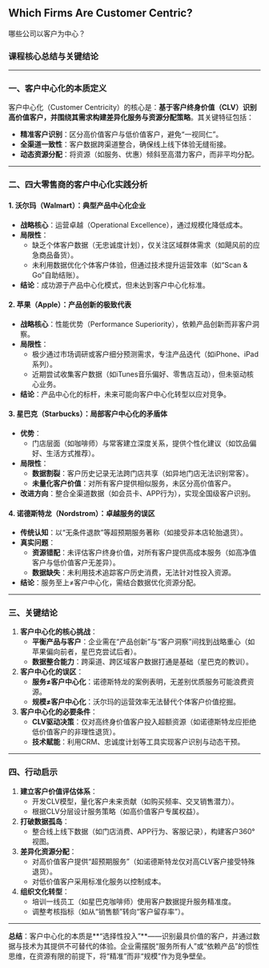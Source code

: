 ## Which Firms Are Customer Centric?

哪些公司以客户为中心？

### 课程核心总结与关键结论

---

### 一、客户中心化的本质定义
客户中心化（Customer Centricity）的核心是：**基于客户终身价值（CLV）识别高价值客户，并围绕其需求构建差异化服务与资源分配策略**。其关键特征包括：
- **精准客户识别**：区分高价值客户与低价值客户，避免“一视同仁”。
- **全渠道一致性**：客户数据跨渠道整合，确保线上线下体验无缝衔接。
- **动态资源分配**：将资源（如服务、优惠）倾斜至高潜力客户，而非平均分配。

---

### 二、四大零售商的客户中心化实践分析
#### **1. 沃尔玛（Walmart）：典型产品中心化企业**
- **战略核心**：运营卓越（Operational Excellence），通过规模化降低成本。
- **局限性**：  
  - 缺乏个体客户数据（无忠诚度计划），仅关注区域群体需求（如飓风前的应急商品备货）。  
  - 未利用数据优化个体客户体验，但通过技术提升运营效率（如“Scan & Go”自助结账）。  
- **结论**：成功源于产品中心化模式，但未达到客户中心化标准。

#### 2. 苹果（Apple）：产品创新的极致代表
- **战略核心**：性能优势（Performance Superiority），依赖产品创新而非客户洞察。  
- **局限性**：  
  - 极少通过市场调研或客户细分预测需求，专注产品迭代（如iPhone、iPad系列）。  
  - 近期尝试收集客户数据（如iTunes音乐偏好、零售店互动），但未驱动核心业务。  
- **结论**：产品中心化的标杆，未来可能向客户中心化转型以应对竞争。

#### 3. 星巴克（Starbucks）：局部客户中心化的矛盾体
- **优势**：  
  - 门店层面（如咖啡师）与常客建立深度关系，提供个性化建议（如饮品偏好、生活方式推荐）。  
- **局限性**：  
  - **数据割裂**：客户历史记录无法跨门店共享（如异地门店无法识别常客）。  
  - **未量化客户价值**：对所有客户提供相似服务，未区分高价值客户。  
- **改进方向**：整合全渠道数据（如会员卡、APP行为），实现全国级客户识别。

#### 4. 诺德斯特龙（Nordstrom）：卓越服务的误区
- **传统认知**：以“无条件退款”等超预期服务著称（如接受非本店轮胎退货）。  
- **真实问题**：  
  - **资源错配**：未评估客户终身价值，对所有客户提供高成本服务（如高净值客户与低价值客户无差异）。  
  - **数据缺失**：未利用技术追踪客户历史消费，无法针对性投入资源。  
- **结论**：服务至上≠客户中心化，需结合数据优化资源分配。

---

### 三、关键结论
1. **客户中心化的核心挑战**：  
   - **平衡产品与客户**：企业需在“产品创新”与“客户洞察”间找到战略重心（如苹果偏向前者，星巴克尝试后者）。  
   - **数据整合能力**：跨渠道、跨区域客户数据打通是基础（星巴克的教训）。  
2. **客户中心化的误区**：  
   - **服务≠客户中心化**：诺德斯特龙的案例表明，无差别优质服务可能浪费资源。  
   - **规模≠客户中心化**：沃尔玛的运营效率无法替代个体客户价值挖掘。  
3. **客户中心化的必要条件**：  
   - **CLV驱动决策**：仅对高终身价值客户投入超额资源（如诺德斯特龙应拒绝低价值客户的非理性退货）。  
   - **技术赋能**：利用CRM、忠诚度计划等工具实现客户识别与动态干预。

---

### 四、行动启示
1. **建立客户价值评估体系**：  
   - 开发CLV模型，量化客户未来贡献（如购买频率、交叉销售潜力）。  
   - 根据CLV分层设计服务策略（如高价值客户专属权益）。  
2. **打破数据孤岛**：  
   - 整合线上线下数据（如门店消费、APP行为、客服记录），构建客户360°视图。  
3. **差异化资源分配**：  
   - 对高价值客户提供“超预期服务”（如诺德斯特龙仅对高CLV客户接受特殊退货）。  
   - 对低价值客户采用标准化服务以控制成本。  
4. **组织文化转型**：  
   - 培训一线员工（如星巴克咖啡师）使用客户数据提升服务精准度。  
   - 调整考核指标（如从“销售额”转向“客户留存率”）。  

--- 

**总结**：客户中心化的本质是**“选择性投入”**——识别最具价值的客户，并通过数据与技术为其提供不可替代的体验。企业需摆脱“服务所有人”或“依赖产品”的惯性思维，在资源有限的前提下，将“精准”而非“规模”作为竞争壁垒。